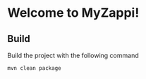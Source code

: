 # Welcome to MyZappi!

## Build
Build the project with the following command
```
mvn clean package
```
